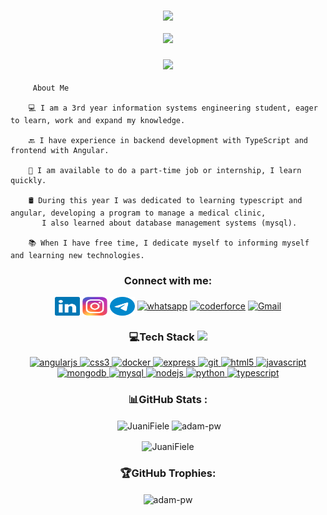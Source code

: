 <h3 align="center">

![](https://capsule-render.vercel.app/api?type=waving&color=gradient&customColorList=13&&height=180&fontAlignY=27&fontSize=50&descSize=15&section=header)

</h3>
<p align="center">
    <img src="https://i.giphy.com/media/v1.Y2lkPTc5MGI3NjExanRoc2lndWd3dmZtbHo4MHA0cmtidDRzNXZoY251YzAxemd4MnhodiZlcD12MV9pbnRlcm5hbF9naWZfYnlfaWQmY3Q9dg/NTsD5QdhUOrEyU3TGC/giphy.gif"width="600">
</p>
<h3 align="center">
    <a href="https://github.com/JuaniFiele/JuaniFiele"><img src="https://readme-typing-svg.herokuapp.com?font=Fira+Code&pause=1000&width=500&lines=Welcome+to+Juan+Ignacio+Fiele's+profile!"></a>
</h3>
    
<div align="left">
      
         About Me
        
        💻 I am a 3rd year information systems engineering student, eager to learn, work and expand my knowledge.
        
        🔙 I have experience in backend development with TypeScript and frontend with Angular.
        
        🚀 I am available to do a part-time job or internship, I learn quickly.
        
        🛢 During this year I was dedicated to learning typescript and angular, developing a program to manage a medical clinic, 
           I also learned about database management systems (mysql).
        
        📚 When I have free time, I dedicate myself to informing myself and learning new technologies.
       
</div>    
<h3 align="center">Connect with me:</h3>
    <p align="center">
        <a href="https://www.linkedin.com/in/juan-ignacio-fiele-5383381b1/" target="blank"><img align="center" src="https://raw.githubusercontent.com/CLorant/readme-social-icons/main/large/filled/linkedin.svg" alt="Linkedin" height="30" width="40" /></a>	
        <a href="https://www.instagram.com/fiele.juani/" target="blank"><img align="center" src="https://raw.githubusercontent.com/CLorant/readme-social-icons/main/large/filled/instagram.svg" alt="Instagram" height="30" width="40" /></a>
        <a href="https://t.me/fiele_juani" target="blank"><img align="center" src="https://raw.githubusercontent.com/CLorant/readme-social-icons/main/large/filled/telegram.svg" alt="Telegram" height="30" width="40" /></a>
        <a href="https://wa.me/+543412103896" target="blank"><img align="center" src="https://githubraw.com/rahuldkjain/github-profile-readme-generator/master/src/images/icons/Social/whatsapp.svg" alt="whatsapp" height="30" width="40" /></a>
        <a href="https://codeforces.com/profile/JuaniFiele_" target="blank"><img align="center" src="https://githubraw.com/rahuldkjain/github-profile-readme-generator/master/src/images/icons/Social/codeforces.svg" alt="coderforce" height="30" width="40" /></a>
        <a href="mailto:juanfiele2002@gmail.com" target="blank"><img align="center" src="https://seeklogo.com/images/G/gmail-new-2020-logo-32DBE11BB4-seeklogo.com.png" alt="Gmail" height="27" width="35" /></a>
    </p>
<h3 align="center">💻Tech Stack <img src = "https://media2.giphy.com/media/QssGEmpkyEOhBCb7e1/giphy.gif?cid=ecf05e47a0n3gi1bfqntqmob8g9aid1oyj2wr3ds3mg700bl&rid=giphy.gif" width = 5%> </h3>
    <p align="center">
        <a href="https://angular.io" target="_blank" rel="noreferrer"> <img src="https://githubraw.com/devicons/devicon/master/icons/angularjs/angularjs-original-wordmark.svg" alt="angularjs" width="40" height="40"/> </a>
        <a href="https://www.w3schools.com/css/" target="_blank" rel="noreferrer"> <img src="https://githubraw.com/devicons/devicon/master/icons/css3/css3-original-wordmark.svg" alt="css3" width="40" height="40"/> </a>
        <a href="https://www.docker.com/" target="_blank" rel="noreferrer"> <img src="https://githubraw.com/devicons/devicon/master/icons/docker/docker-original-wordmark.svg" alt="docker" width="40" height="40"/> </a>
        <a href="https://expressjs.com" target="_blank" rel="noreferrer"> <img src="https://githubraw.com/devicons/devicon/master/icons/express/express-original-wordmark.svg" alt="express" width="40" height="40"/> </a>
        <a href="https://git-scm.com/" target="_blank" rel="noreferrer"> <img src="https://www.vectorlogo.zone/logos/git-scm/git-scm-icon.svg" alt="git" width="40" height="40"/> </a>
        <a href="https://www.w3.org/html/" target="_blank" rel="noreferrer"> <img src="https://githubraw.com/devicons/devicon/master/icons/html5/html5-original-wordmark.svg" alt="html5" width="40" height="40"/> </a>
        <a href="https://developer.mozilla.org/en-US/docs/Web/JavaScript" target="_blank" rel="noreferrer"> <img src="https://githubraw.com/devicons/devicon/master/icons/javascript/javascript-original.svg" alt="javascript" width="40" height="40"/> </a>
        <a href="https://www.mongodb.com/" target="_blank" rel="noreferrer"> <img src="https://githubraw.com/devicons/devicon/master/icons/mongodb/mongodb-original-wordmark.svg" alt="mongodb" width="40" height="40"/> </a>
        <a href="https://www.mysql.com/" target="_blank" rel="noreferrer"> <img src="https://githubraw.com/devicons/devicon/master/icons/mysql/mysql-original-wordmark.svg" alt="mysql" width="40" height="40"/> </a>
        <a href="https://nodejs.org" target="_blank" rel="noreferrer"> <img src="https://githubraw.com/devicons/devicon/master/icons/nodejs/nodejs-original-wordmark.svg" alt="nodejs" width="40" height="40"/> </a>
        <a href="https://www.python.org" target="_blank" rel="noreferrer"> <img src="https://githubraw.com/devicons/devicon/master/icons/python/python-original.svg" alt="python" width="40" height="40"/> </a>
        <a href="https://www.typescriptlang.org/" target="_blank" rel="noreferrer"> <img src="https://githubraw.com/devicons/devicon/master/icons/typescript/typescript-original.svg" alt="typescript" width="40" height="40"/> </a>
    </p>
<h3 align="center">📊GitHub Stats :</h3>
    <p align="center">&nbsp;<img align="center" src="https://github-readme-stats.vercel.app/api?username=JuaniFiele&show_icons=true&locale=en&bg_color=0d1117&text_color=ffffff&repo=convoychat"
        alt="JuaniFiele" />
        <img align="center" src="https://github-readme-streak-stats.herokuapp.com/?user=JuaniFiele&theme=dark&background=0d1117&date_format=M%20j%5B%2C%20Y%5D" alt="adam-pw" />
    </p>
    <p align="center">
        <img align="center"
            src="https://github-readme-stats.vercel.app/api/top-langs?username=JuaniFiele&show_icons=true&locale=en&bg_color=0d1117&text_color=ffffff&layout=compact"
            alt="JuaniFiele" 
            bg_color=#808080/>
    </p>

<h3 align="center">🏆GitHub Trophies:</h3>
    <p align="center">
        <img align="center" src="https://github-profile-trophy.vercel.app/?username=JuaniFiele&theme=dracula&no-frame=false&no-bg=false&margin-w=4&row53&column=5" alt="adam-pw" />
    </p>

